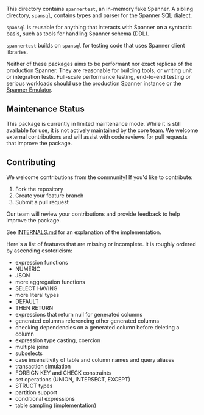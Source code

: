 This directory contains `spannertest`, an in-memory fake Spanner. A sibling
directory, `spansql`, contains types and parser for the Spanner SQL dialect.

`spansql` is reusable for anything that interacts with Spanner on a
syntactic basis, such as tools for handling Spanner schema (DDL).

`spannertest` builds on `spansql` for testing code that uses Spanner client
libraries.

Neither of these packages aims to be performant nor exact replicas of the
production Spanner. They are reasonable for building tools, or writing
unit or integration tests. Full-scale performance testing, end-to-end testing or serious workloads
should use the production Spanner instance or the [Spanner Emulator](https://cloud.google.com/spanner/docs/emulator).


## Maintenance Status

This package is currently in limited maintenance mode. While it is still available for use, it is not actively maintained by the core team. We welcome external contributions and will assist with code reviews for pull requests that improve the package.

## Contributing

We welcome contributions from the community! If you'd like to contribute:
1. Fork the repository
2. Create your feature branch
3. Submit a pull request

Our team will review your contributions and provide feedback to help improve the package.

See [INTERNALS.md](INTERNALS.md) for an explanation of the implementation.

Here's a list of features that are missing or incomplete. It is roughly ordered
by ascending esotericism:

- expression functions
- NUMERIC
- JSON
- more aggregation functions
- SELECT HAVING
- more literal types
- DEFAULT
- THEN RETURN
- expressions that return null for generated columns
- generated columns referencing other generated columns
- checking dependencies on a generated column before deleting a column
- expression type casting, coercion
- multiple joins
- subselects
- case insensitivity of table and column names and query aliases
- transaction simulation
- FOREIGN KEY and CHECK constraints
- set operations (UNION, INTERSECT, EXCEPT)
- STRUCT types
- partition support
- conditional expressions
- table sampling (implementation)
